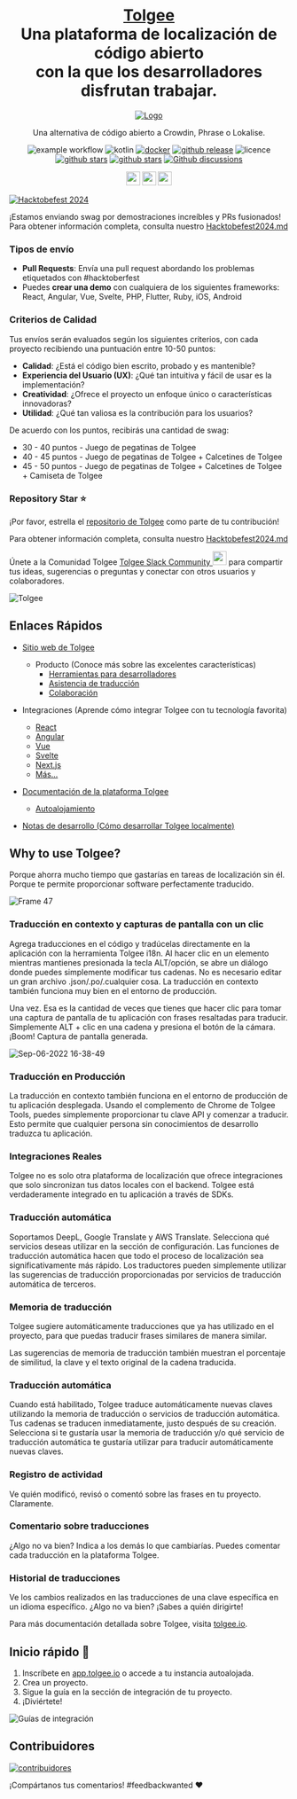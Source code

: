 <h1 align="center" style="border-bottom: none">
    <b>
        <a href="https://tolgee.io">Tolgee</a><br>
    </b>
    Una plataforma de localización de código abierto<br/>con la que los desarrolladores disfrutan trabajar.
    <br>
</h1>

<div align="center">

[![Logo](https://user-images.githubusercontent.com/18496315/188628892-33fcc282-26f1-4035-8105-95952bd93de9.svg)](https://tolgee.io)

Una alternativa de código abierto a Crowdin, Phrase o Lokalise.

![example workflow](https://github.com/tolgee/tolgee-platform/actions/workflows/test.yml/badge.svg)
![kotlin](https://img.shields.io/github/languages/top/tolgee/tolgee-platform)
[![docker](https://img.shields.io/docker/v/tolgee/tolgee/latest?label=DockerHub)](https://hub.docker.com/repository/docker/tolgee/tolgee)
[![github release](https://img.shields.io/github/v/release/tolgee/tolgee-platform?label=GitHub%20Release)](https://github.com/tolgee/tolgee-platform/releases/latest)
![licence](https://img.shields.io/badge/license-Apache%202%20%2F%20Tolgee%20EL-blue)
[![github stars](https://img.shields.io/github/stars/tolgee/tolgee-js?style=social&label=Tolgee%20JS)](https://github.com/tolgee/tolgee-js)
[![github stars](https://img.shields.io/github/stars/tolgee/tolgee-platform?style=social&label=Tolgee%20Platform)](https://github.com/tolgee/tolgee-platform)
[![Github discussions](https://img.shields.io/github/discussions/tolgee/tolgee-platform)](https://github.com/tolgee/tolgee-platform/discussions)
</div>

<div align="center">

[<img src="https://img.shields.io/badge/-Facebook-424549?style=social&logo=facebook" height=25 />](https://www.facebook.com/Tolgee.i18n)
[<img src="https://img.shields.io/badge/-Twitter-424549?style=social&logo=twitter" height=25 />](https://twitter.com/Tolgee_i18n)
[<img src="https://img.shields.io/badge/-Linkedin-424549?style=social&logo=linkedin" height=25 />](https://www.linkedin.com/company/tolgee)
</div>

[![Hacktobefest 2024](https://github.com/user-attachments/assets/c25ea58a-4bcf-4cd1-8fb6-e418466a57cf)](./Hacktobefest2024.md)

¡Estamos enviando swag por demostraciones increíbles y PRs fusionados! Para obtener información completa, consulta nuestro [Hacktobefest2024.md](./Hacktobefest2024.md)

### Tipos de envío
- **Pull Requests**: Envía una pull request abordando los problemas etiquetados con #hacktoberfest
- Puedes **crear una demo** con cualquiera de los siguientes frameworks: React, Angular, Vue, Svelte, PHP, Flutter, Ruby, iOS, Android

### Criterios de Calidad

Tus envíos serán evaluados según los siguientes criterios, con cada proyecto recibiendo una puntuación entre 10-50 puntos:
- **Calidad**: ¿Está el código bien escrito, probado y es mantenible?
- **Experiencia del Usuario (UX)**: ¿Qué tan intuitiva y fácil de usar es la implementación?
- **Creatividad**: ¿Ofrece el proyecto un enfoque único o características innovadoras?
- **Utilidad**: ¿Qué tan valiosa es la contribución para los usuarios?

De acuerdo con los puntos, recibirás una cantidad de swag:

- 30 - 40 puntos - Juego de pegatinas de Tolgee
- 40 - 45 puntos - Juego de pegatinas de Tolgee + Calcetines de Tolgee
- 45 - 50 puntos - Juego de pegatinas de Tolgee + Calcetines de Tolgee + Camiseta de Tolgee

### Repository Star ⭐

¡Por favor, estrella el [repositorio de Tolgee](https://github.com/tolgee/tolgee-platform) como parte de tu contribución!

Para obtener información completa, consulta nuestro [Hacktobefest2024.md](./Hacktobefest2024.md)

Únete a la Comunidad Tolgee [Tolgee Slack Community <img src="https://img.shields.io/badge/-Tolgee Comunity-424549?style=social&logo=slack" height=25 />](https://join.slack.com/t/tolgeecommunity/shared_invite/zt-195isb5u8-_RcSRgVJfvgsPpOBIok~IQ) para compartir tus ideas, sugerencias o preguntas y conectar con otros usuarios y colaboradores.

![Tolgee](https://user-images.githubusercontent.com/18496315/188632536-3547fd70-755c-4a32-9b1e-fb1afbf84b33.png)

## Enlaces Rápidos
- [Sitio web de Tolgee](https://tolgee.io)

  - Producto (Conoce más sobre las excelentes características)
    - [Herramientas para desarrolladores](https://tolgee.io/features/dev-tools)
    - [Asistencia de traducción](https://tolgee.io/features/translation-assistance)
    - [Colaboración](https://tolgee.io/features/collaboration)
- Integraciones (Aprende cómo integrar Tolgee con tu tecnología favorita)
  - [React](https://tolgee.io/integrations/react)
  - [Angular](https://tolgee.io/integrations/angular)
  - [Vue](https://tolgee.io/integrations/vue)
  - [Svelte](https://tolgee.io/integrations/svelte)
  - [Next.js](https://tolgee.io/integrations/next)
  - [Más...](https://tolgee.io/integrations/all)
- [Documentación de la plataforma Tolgee](https://tolgee.io/docs/platform)
  - [Autoalojamiento](https://tolgee.io/docs/platform/self_hosting/running_with_docker)
- [Notas de desarrollo (Cómo desarrollar Tolgee localmente)](https://github.com/tolgee/tolgee-platform/wiki/Development)


## Why to use Tolgee?

Porque ahorra mucho tiempo que gastarías en tareas de localización sin él. Porque te permite proporcionar software perfectamente traducido.

![Frame 47](https://user-images.githubusercontent.com/18496315/188637819-ac4eb02d-7859-4ca8-9807-27818a52782d.png)

### Traducción en contexto y capturas de pantalla con un clic

Agrega traducciones en el código y tradúcelas directamente en la aplicación con la herramienta Tolgee i18n. Al hacer clic en un elemento mientras mantienes presionada la tecla ALT/opción, se abre un diálogo donde puedes simplemente modificar tus cadenas. No es necesario editar un gran archivo .json/.po/.cualquier cosa. La traducción en contexto también funciona muy bien en el entorno de producción.

Una vez. Esa es la cantidad de veces que tienes que hacer clic para tomar una captura de pantalla de tu aplicación con frases resaltadas para traducir. Simplemente ALT + clic en una cadena y presiona el botón de la cámara. ¡Boom! Captura de pantalla generada.

![Sep-06-2022 16-38-49](https://user-images.githubusercontent.com/18496315/188672133-064d2a26-e414-4f5e-ab43-549af8cb2145.gif)

### Traducción en Producción

La traducción en contexto también funciona en el entorno de producción de tu aplicación desplegada. Usando el complemento de Chrome de Tolgee Tools, puedes simplemente proporcionar tu clave API y comenzar a traducir. Esto permite que cualquier persona sin conocimientos de desarrollo traduzca tu aplicación.

### Integraciones Reales

Tolgee no es solo otra plataforma de localización que ofrece integraciones que solo sincronizan tus datos locales con el backend. Tolgee está verdaderamente integrado en tu aplicación a través de SDKs.

### Traducción automática

Soportamos DeepL, Google Translate y AWS Translate. Selecciona qué servicios deseas utilizar en la sección de configuración. Las funciones de traducción automática hacen que todo el proceso de localización sea significativamente más rápido. Los traductores pueden simplemente utilizar las sugerencias de traducción proporcionadas por servicios de traducción automática de terceros.

### Memoria de traducción

Tolgee sugiere automáticamente traducciones que ya has utilizado en el proyecto, para que puedas traducir frases similares de manera similar.

Las sugerencias de memoria de traducción también muestran el porcentaje de similitud, la clave y el texto original de la cadena traducida.

### Traducción automática

Cuando está habilitado, Tolgee traduce automáticamente nuevas claves utilizando la memoria de traducción o servicios de traducción automática. Tus cadenas se traducen inmediatamente, justo después de su creación. Selecciona si te gustaría usar la memoria de traducción y/o qué servicio de traducción automática te gustaría utilizar para traducir automáticamente nuevas claves.

### Registro de actividad

Ve quién modificó, revisó o comentó sobre las frases en tu proyecto. Claramente.

### Comentario sobre traducciones

¿Algo no va bien? Indica a los demás lo que cambiarías. Puedes comentar cada traducción en la plataforma Tolgee.

### Historial de traducciones

Ve los cambios realizados en las traducciones de una clave específica en un idioma específico. ¿Algo no va bien? ¡Sabes a quién dirigirte!

Para más documentación detallada sobre Tolgee, visita [tolgee.io](https://tolgee.io).

## Inicio rápido 🚀

1. Inscríbete en [app.tolgee.io](https://app.tolgee.io/sign_up) o accede a tu instancia autoalojada.
2. Crea un proyecto.
3. Sigue la guía en la sección de integración de tu proyecto.
4. ¡Diviértete!

![Guías de integración](https://user-images.githubusercontent.com/18496315/188818166-d70d4676-7bd2-4328-91eb-720add935ab6.gif)

## Contribuidores

<a href="https://github.com/tolgee/tolgee-platform/graphs/contributors">
  <img alt="contribuidores" src="https://contrib.rocks/image?repo=tolgee/tolgee-platform"/>
</a>

¡Compártanos tus comentarios! #feedbackwanted ❤️
